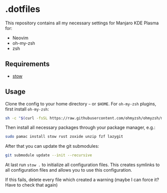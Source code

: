 # .dotfiles

This repository contains all my necessary settings for Manjaro KDE Plasma for:

- Neovim
- oh-my-zsh
- zsh

## Requirements

- [stow](https://github.com/aspiers/stow)

## Usage

Clone the config to your home directory `~` or `$HOME`. 
For `oh-my-zsh` plugins, first install `oh-my-zsh`:
```bash
sh -c "$(curl -fsSL https://raw.githubusercontent.com/ohmyzsh/ohmyzsh/master/tools/install.sh)"
```

Then install all necessary packages through your package manager, e.g.:

```bash
sudo pamac install stow rust zoxide unzip fzf lazygit
```

After that you can update the git submodules:

```bash
git submodule update --init --recursive
```

At last run `stow .` to initialize all configuration files. This creates symlinks to all configuration files and allows you to use this configuration.

If this fails, delete every file which created a warning (maybe I can force it? Have to check that again)

